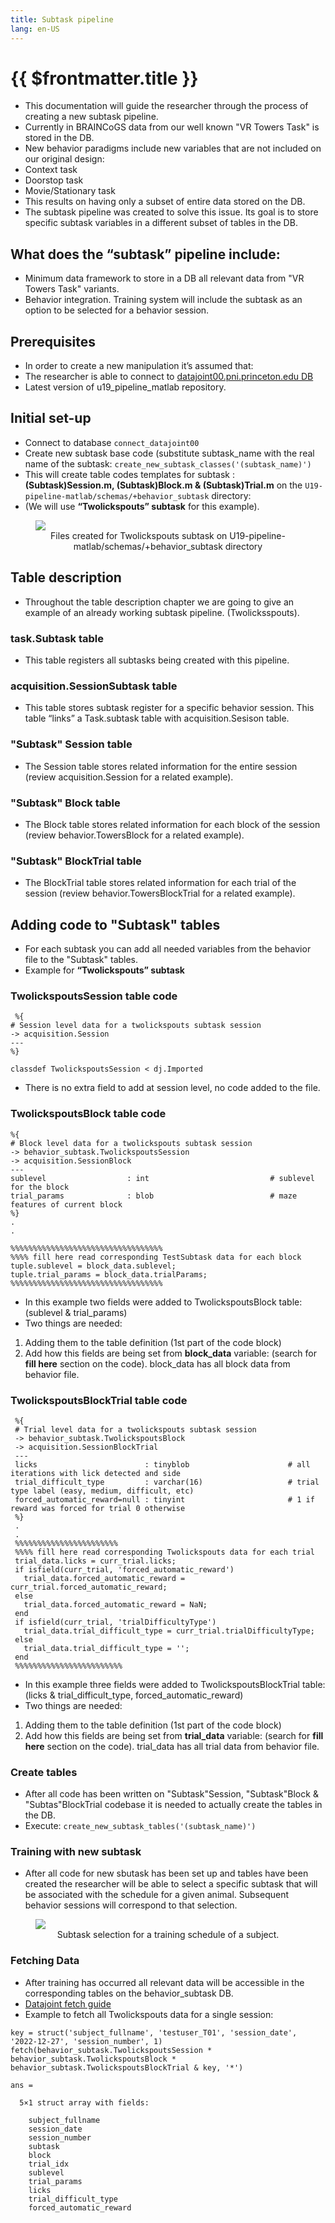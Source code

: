 ```yaml
---
title: Subtask pipeline
lang: en-US
---
```


# {{ $frontmatter.title }}

 + This documentation will guide the researcher through the process of creating a new subtask pipeline.
 + Currently in BRAINCoGS data from our well known "VR Towers Task" is stored in the DB.
 + New behavior paradigms include new variables that are not included on our original design:
  + Context task
  + Doorstop task
  + Movie/Stationary task
 + This results on having only a subset of entire data stored on the DB.
 + The subtask pipeline was created to solve this issue. Its goal is to store specific subtask variables in a different subset of tables in the DB.

## What does the “subtask” pipeline include:

 + Minimum data framework to store in a DB all relevant data from "VR Towers Task" variants.
 + Behavior integration. Training system will include the subtask as an option to be selected for a behavior session.

## Prerequisites 

 + In order to create a new manipulation it’s assumed that:
 + The researcher is able to connect to <a href="https://braincogs.github.io/software/db_access.html#db-access-for-matlab-repository">datajoint00.pni.princeton.edu DB</a>
 + Latest version of u19_pipeline_matlab repository.

## Initial set-up 

 + Connect to database ```connect_datajoint00```
 + Create new subtask base code (substitute subtask_name with the real name of the subtask: ```create_new_subtask_classes('(subtask_name)')```
 + This will create table codes templates for subtask : **(Subtask)Session.m, (Subtask)Block.m & (Subtask)Trial.m** on the `U19-pipeline-matlab/schemas/+behavior_subtask` directory:
 + (We will use **“Twolickspouts” subtask** for this example).

 <figure>
  <img src='./assets/images/subtask_pipeline/Twolickspouts_subtask_files.png'>
  <center><figcaption>Files created for Twolickspouts subtask on U19-pipeline-matlab/schemas/+behavior_subtask directory</figcaption></center>
 </figure>

## Table description

 + Throughout the table description chapter we are going to give an example of an already working subtask pipeline. (Twolicksspouts).

 ### task.Subtask table

 + This table registers all subtasks being created with this pipeline.

 ### acquisition.SessionSubtask table

 + This table stores subtask register for a specific behavior session. This table “links” a Task.subtask table with acquisition.Sesison table.

 ### "Subtask" Session table
	
 + The Session table stores related information for the entire session (review acquisition.Session for a related example).

 ### "Subtask" Block table
	
 + The Block table stores related information for each block of the session (review behavior.TowersBlock for a related example).

 ### "Subtask" BlockTrial table
	
 + The BlockTrial table stores related information for each trial of the session (review behavior.TowersBlockTrial for a related example).

 ## Adding code to "Subtask" tables

 + For each subtask you can add all needed variables from the behavior file to the "Subtask" tables.
 + Example for **“Twolickspouts” subtask**

 ### TwolickspoutsSession table code

 ```
  %{
 # Session level data for a twolickspouts subtask session
 -> acquisition.Session
 ---
 %}
 
 classdef TwolickspoutsSession < dj.Imported
 ```

 + There is no extra field to add at session level, no code added to the file.

  ### TwolickspoutsBlock table code

 ```
%{
# Block level data for a twolickspouts subtask session
-> behavior_subtask.TwolickspoutsSession
-> acquisition.SessionBlock
---
sublevel                  : int                           # sublevel for the block
trial_params              : blob                          # maze features of current block
%}
 .
 .

 %%%%%%%%%%%%%%%%%%%%%%%%%%%%%%%%%%
 %%%% fill here read corresponding TestSubtask data for each block
 tuple.sublevel = block_data.sublevel;
 tuple.trial_params = block_data.trialParams;
 %%%%%%%%%%%%%%%%%%%%%%%%%%%%%%%%%%
 ```

 + In this example two fields were added to TwolickspoutsBlock table: (sublevel & trial_params)
 + Two things are needed: 
  1. Adding them to the table definition (1st part of the code block)
  2. Add how this fields are being set from **block_data** variable: (search for **fill here** section on the code). block_data has all block data from behavior file.

 ### TwolickspoutsBlockTrial table code

 ```    
  %{
  # Trial level data for a twolickspouts subtask session
  -> behavior_subtask.TwolickspoutsBlock
  -> acquisition.SessionBlockTrial
  ---
  licks                        : tinyblob                      # all iterations with lick detected and side
  trial_difficult_type         : varchar(16)                   # trial type label (easy, medium, difficult, etc)
  forced_automatic_reward=null : tinyint                       # 1 if reward was forced for trial 0 otherwise
  %}
  .
  .
  %%%%%%%%%%%%%%%%%%%%%%%
  %%%% fill here read corresponding Twolickspouts data for each trial
  trial_data.licks = curr_trial.licks;
  if isfield(curr_trial, 'forced_automatic_reward')
    trial_data.forced_automatic_reward = curr_trial.forced_automatic_reward;
  else
    trial_data.forced_automatic_reward = NaN;
  end
  if isfield(curr_trial, 'trialDifficultyType')
    trial_data.trial_difficult_type = curr_trial.trialDifficultyType;  
  else
    trial_data.trial_difficult_type = '';
  end
  %%%%%%%%%%%%%%%%%%%%%%%%
  ```
 
 + In this example three fields were added to TwolickspoutsBlockTrial table: (licks & trial_difficult_type, forced_automatic_reward)
 + Two things are needed: 
  1. Adding them to the table definition (1st part of the code block)
  2. Add how this fields are being set from **trial_data** variable: (search for **fill here** section on the code). trial_data has all trial data from behavior file.

 ### Create tables

 + After all code has been written on "Subtask"Session, "Subtask"Block & "Subtas"BlockTrial codebase it is needed to actually create the tables in the DB.
 + Execute: ```create_new_subtask_tables('(subtask_name)')```

 ### Training with new subtask

+ After all code for new sbutask has been set up and tables have been created the researcher will be able to select a specific subtask that will be associated with the schedule for a given animal. Subsequent behavior sessions will correspond to that selection.

 <figure>
  <img src='./assets/images/subtask_pipeline/subtask_trainingGUI.png'>
  <center><figcaption>Subtask selection for a training schedule of a subject.</figcaption></center>
 </figure>

 ### Fetching Data

+ After training has occurred all relevant data will be accessible in the corresponding tables on the behavior_subtask DB.
+ <a href="https://docs.datajoint.org/matlab/queries/03-Fetch.html">Datajoint fetch guide</a> 
+ Example to fetch all Twolickspouts data for a single session:

```
key = struct('subject_fullname', 'testuser_T01', 'session_date', '2022-12-27', 'session_number', 1)
fetch(behavior_subtask.TwolickspoutsSession * behavior_subtask.TwolickspoutsBlock * behavior_subtask.TwolickspoutsBlockTrial & key, '*')

ans = 

  5×1 struct array with fields:

    subject_fullname
    session_date
    session_number
    subtask
    block
    trial_idx
    sublevel
    trial_params
    licks
    trial_difficult_type
    forced_automatic_reward
```